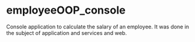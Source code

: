 # employeeOOP_console
Console application to calculate the salary of an employee. It was done in the subject of application and services and web.
